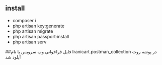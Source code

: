 
## install

- composer i
- php artisan key:generate 
- php artisan migrate
- php artisan passport:install
- php artisan serv



##فایل فراخوانی وب سرویس با نام Iranicart.postman_collection در پوشه روت آپلود شد



